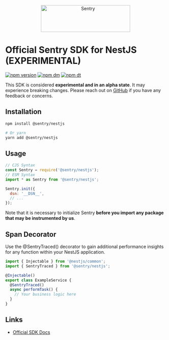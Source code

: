 <p align="center">
  <a href="https://sentry.io/?utm_source=github&utm_medium=logo" target="_blank">
    <img src="https://sentry-brand.storage.googleapis.com/sentry-wordmark-dark-280x84.png" alt="Sentry" width="280" height="84">
  </a>
</p>

# Official Sentry SDK for NestJS (EXPERIMENTAL)

[![npm version](https://img.shields.io/npm/v/@sentry/nestjs.svg)](https://www.npmjs.com/package/@sentry/nestjs)
[![npm dm](https://img.shields.io/npm/dm/@sentry/nestjs.svg)](https://www.npmjs.com/package/@sentry/nestjs)
[![npm dt](https://img.shields.io/npm/dt/@sentry/nestjs.svg)](https://www.npmjs.com/package/@sentry/nestjs)

This SDK is considered **experimental and in an alpha state**. It may experience breaking changes. Please reach out on
[GitHub](https://github.com/getsentry/sentry-javascript/issues/new/choose) if you have any feedback or concerns.

## Installation

```bash
npm install @sentry/nestjs

# Or yarn
yarn add @sentry/nestjs
```

## Usage

```js
// CJS Syntax
const Sentry = require('@sentry/nestjs');
// ESM Syntax
import * as Sentry from '@sentry/nestjs';

Sentry.init({
  dsn: '__DSN__',
  // ...
});
```

Note that it is necessary to initialize Sentry **before you import any package that may be instrumented by us**.

## Span Decorator

Use the @SentryTraced() decorator to gain additional performance insights for any function within your NestJS
application.

```js
import { Injectable } from '@nestjs/common';
import { SentryTraced } from '@sentry/nestjs';

@Injectable()
export class ExampleService {
  @SentryTraced()
  async performTask() {
    // Your business logic here
  }
}
```

## Links

- [Official SDK Docs](https://docs.sentry.io/platforms/javascript/guides/nestjs/)
